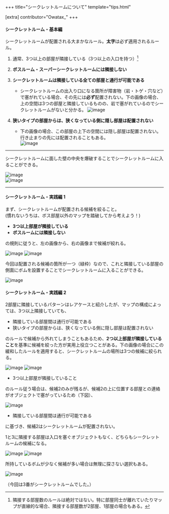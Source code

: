+++
title="シークレットルームについて"
template="tips.html"

[extra]
contributor="Owatax_"
+++

#### シークレットルーム・基本編

シークレットルームが配置される大まかなルール。**太字**は必ず適用されるルール。

1. 通常、3つ以上の部屋が隣接している（3つ以上の入口を持つ）[^1]

2. **ボスルーム・スーパーシークレットルームには隣接しない**
3. **シークレットルームは隣接している全ての部屋と通行が可能である**
   - シークレットルームの出入り口になる箇所が障害物（岩・トゲ・穴など）で塞がれている場合、その先には**必ず**配置されない。下の画像の場合、上の空間は3つの部屋と隣接しているものの、岩で塞がれているのでシークレットルームがないと分かる。
 ![image](./image/1.jpg) 
1. **狭いタイプの部屋からは、狭くなっている側に隠し部屋は配置されない**
   - 下の画像の場合、この部屋の上下の空間には隠し部屋は配置されない。行き止まりの先には配置されることもある。  
 ![image](./image/2.jpg) 


---

シークレットルームに面した壁の中央を爆破することでシークレットルームに入ることができる。 

 ![image](./image/3.jpg)   
 ![image](./image/4.jpg) 

---

#### シークレットルーム・実践編 1

まず、シークレットルームが配置される候補を絞ること。  
(慣れないうちは、ボス部屋以外のマップを踏破してから考えよう！)

- **3つ以上部屋が隣接している**
- **ボスルームには隣接しない**

の規則に従うと、左の画像から、右の画像まで候補が絞れる。

![image](./image/5.jpg)  ![image](./image/6.jpg)

今回は配置される候補の箇所が一つ（緑枠）なので、これと隣接している部屋の側面にボムを設置することでシークレットルームに入ることができる。

![image](./image/7.jpg)

#### シークレットルーム・実践編 2

2部屋に隣接しているパターンはレアケースと紹介したが、マップの構成によっては、3つ以上隣接していても、

- 隣接している部屋間は通行が可能である
- 狭いタイプの部屋からは、狭くなっている側に隠し部屋は配置されない

のルールで候補から外れてしまうこともあるため、**2つ以上部屋が隣接していること**を基準に候補を絞った方が実用上役立つことがある。下の画像の場合にこの緩和したルールを適用すると、シークレットルームの場所は3つの候補に絞られる。

![image](./image/8.jpg) ![image](./image/9.jpg)

- 3つ以上部屋が隣接していること

のルール従う場合は、候補2のみが残るが、候補2の上に位置する部屋との連絡がオブジェクトで塞がっているため（下図）、

![image](./image/10.jpg)

- 隣接している部屋間は通行が可能である

に基づき、候補2はシークレットルームが配置されない。

1と3に隣接する部屋は入口を塞ぐオブジェクトもなく、どちらもシークレットルームの候補になる。

![image](./image/11.jpg) ![image](./image/12.jpg)

所持しているボムが少なく候補が多い場合は無理に探さない選択もある。

![image](./image/13.jpg "3番がシークレットルーム")

（今回は3番がシークレットルームでした。）

[^1]: 隣接する部屋数のルールは絶対ではない。特に部屋同士が離れていたりマップが直線的な場合、隣接する部屋数が2部屋、1部屋の場合もある。